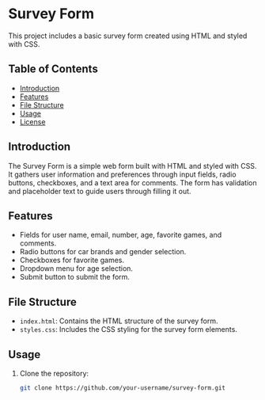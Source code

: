 # Survey Form

This project includes a basic survey form created using HTML and styled with CSS.

## Table of Contents

- [Introduction](#introduction)
- [Features](#features)
- [File Structure](#file-structure)
- [Usage](#usage)
- [License](#license)

## Introduction

The Survey Form is a simple web form built with HTML and styled with CSS. It gathers user information and preferences through input fields, radio buttons, checkboxes, and a text area for comments. The form has validation and placeholder text to guide users through filling it out.

## Features

- Fields for user name, email, number, age, favorite games, and comments.
- Radio buttons for car brands and gender selection.
- Checkboxes for favorite games.
- Dropdown menu for age selection.
- Submit button to submit the form.

## File Structure

- `index.html`: Contains the HTML structure of the survey form.
- `styles.css`: Includes the CSS styling for the survey form elements.

## Usage

1. Clone the repository:
   ```bash
   git clone https://github.com/your-username/survey-form.git
